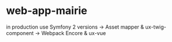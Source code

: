 # web-app-mairie
in production
use Symfony 
2 versions
-> Asset mapper & ux-twig-component
-> Webpack Encore & ux-vue
